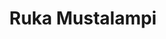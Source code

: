 ---
title: Ruka Mustalampi
palju: ye
ruka: ye
hinta: 120€
slug: http://www.rukamustalampi.com/lisapalvelut
products: Palju
update: 2021-12-19-14:05
---